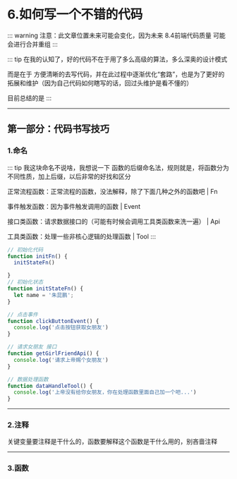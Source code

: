 # 6.如何写一个不错的代码

::: warning
注意：此文章位置未来可能会变化，因为未来 8.4前端代码质量 可能会进行合并重组
:::

::: tip
在我的认知了，好的代码不在于用了多么高级的算法，多么深奥的设计模式

而是在于 方便清晰的去写代码，并在此过程中逐渐优化“套路”，也是为了更好的拓展和维护（因为自己代码如何瞎写的话，回过头维护是看不懂的）

目前总结的是
:::

---

## 第一部分：代码书写技巧

### 1.命名

::: tip
我这块命名不说啥，我想说一下 函数的后缀命名法，规则就是，将函数分为不同性质，加上后缀，以后非常的好找和区分

正常流程函数：正常流程的函数，没法解释，除了下面几种之外的函数吧 | Fn

事件触发函数：因为事件触发调用的函数 | Event

接口类函数：请求数据接口的（可能有时候会调用工具类函数来洗一遍） | Api

工具类函数：处理一些非核心逻辑的处理函数 | Tool
:::

```js
// 初始化代码
function initFn() {
  initStateFn()

}
// 初始化状态
function initStateFn() {
  let name = '朱昆鹏';
}

// 点击事件
function clickButtonEvent() {
  console.log('点击按钮获取女朋友')
}

// 请求女朋友 接口
function getGirlFriendApi() {
  console.log('请求上帝赐个女朋友')
}

// 数据处理函数 
function dataHandleTool() {
  console.log('上帝没有给你女朋友，你在处理函数里面自己加一个吧...')
}
```

---

### 2.注释

关键变量要注释是干什么的，函数要解释这个函数是干什么用的，别吝啬注释

---

### 3.函数
